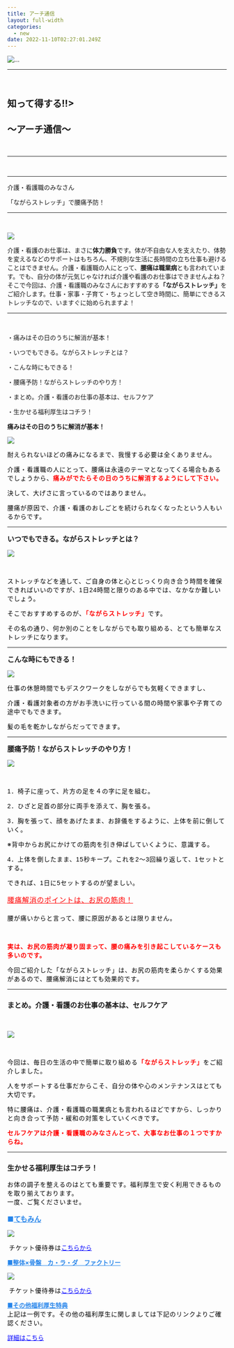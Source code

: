 ```yaml
---
title: アーチ通信
layout: full-width
categories:
  - new
date: 2022-11-10T02:27:01.249Z
---
```

<!--StartFragment-->

<div class="flex flex-wrap justify-center">

<img src="/images/image-1-.jpg" class="max-w-full  h-auto" alt="..." ><br>

</div>

<!--EndFragment-->

<div class="text-center">

<body class="p-20">

<hr class="border-2 border-blue-500 border-blue-800 " /><br>

<h2 class="text-xl font-bold">知って得する‼><h2 class="text-xl font-bold">～アーチ通信～</h2><br>

<hr class="border-2 border-blue-300 border-blue-800 " /><br>

<hr>

<!--EndFragment-->

<!--StartFragment-->

<div class="bg-blue-100  text-center bg-opacity-50 p-8 w-full h-full"> 

<span class="text-black-600 text-center text-xl font-bold">介護・看護職のみなさん</span><br>

<span class="text-black-600 text-center text-xl font-bold">「ながらストレッチ」で腰痛予防！</span></div><hr class="border-2 border-blue-500 border-blue-800 " /><br>

<!--EndFragment-->

<!--StartFragment-->

<div class ="sm:grid sm:grid-cols-2">

<img class="float-left" src="/images/image-2-.jpg"><p>介護・看護のお仕事は、まさに<span class="text-xs text-red-600 font-bold">**体力勝負**</span>です。</span>体が不自由な人を支えたり、体勢を変えるなどのサポートはもちろん、不規則な生活に長時間の立ち仕事も避けることはできません。介護・看護職の人にとって、<span class="text-xs text-red-600 text-base font-bold">**腰痛は職業病**</span>とも言われています。でも、自分の体が元気じゃなければ介護や看護のお仕事はできませんよね？そこで今回は、介護・看護職のみなさんにおすすめする<span class="text-xs  text-red-600 text-base font-bold">**「ながらストレッチ」**</span>をご紹介します。仕事・家事・子育て・ちょっとして空き時間に、簡単にできるストレッチなので、いますぐに始められますよ！</p></div></div>

<hr class="border-dashed border-black " /><br>

<span class="text-xm text-left t text-center text-fold ">・痛みはその日のうちに解消が基本！</span> 

<span class="text-xm text-left  text-center text-fold ">・いつでもできる。ながらストレッチとは？</span> 

<span class="text-xm text-left  text-center text-fold ">・こんな時にもできる！</span> 

<span class="text-xm text-left  text-center text-fold ">・腰痛予防！ながらストレッチのやり方！</span> 

<span class="text-xm text-left  text-center text-fold ">・まとめ。介護・看護のお仕事の基本は、セルフケア</span> 

<span class="text-xm text-left  text-center text-fold ">・生かせる福利厚生はコチラ！</span> 

<span class="text-xm text-left  text-center text-fold "><strong>痛みはその日のうちに解消が基本！</strong></span> 

![](/images/image-3-.jpg)

<p class="MsoNormal"><span style="color: #000000; font-size: 14px;" data-mce-style="color: #000000; font-size: 14px;"><span style="letter-spacing: 0.75pt;" data-mce-style="letter-spacing: 0.75pt;">耐えられないほどの痛みになるまで、我慢する必要は全くありません。</span></span></p><p class="MsoNormal"><span style="font-size: 14px;" data-mce-style="font-size: 14px;"><span style="color: #000000; letter-spacing: 0.75pt;" data-mce-style="color: #000000; letter-spacing: 0.75pt;">介護・看護職の人にとって、腰痛は永遠のテーマとなってくる場合もあるでしょうから、</span><b><span style="color: red; letter-spacing: 0.75pt;" data-mce-style="color: red; letter-spacing: 0.75pt;">痛みがでたらその日のうちに解消するようにして下さい。</span></b></span></p><p class="MsoNormal"><span style="color: #000000; font-size: 14px;" data-mce-style="color: #000000; font-size: 14px;"><span style="letter-spacing: 0.75pt;" data-mce-style="letter-spacing: 0.75pt;">決して、大げさに言っているのではありません。</span></span></p><p><span style="color: #000000; letter-spacing: 0.75pt; font-size: 14px;" data-mce-style="color: #000000; letter-spacing: 0.75pt; font-size: 14px;">腰痛が原因で、介護・看護のおしごとを続けられなくなったという人もいるからです。</span></p></div><hr>

<span style="font-size: 16px;" data-mce-style="font-size: 16px;"><strong>いつでもできる。ながらストレッチとは？</strong></span>

![](/images/image-4-.jpg)

 <p class="MsoNormal"><span style="color: #000000; font-size: 14px;" data-mce-style="color: #000000; font-size: 14px;"><span style="letter-spacing: 0.75pt;" data-mce-style="letter-spacing: 0.75pt;">ストレッチなどを通して、ご自身の体と心とじっくり向き合う時間を確保できればいいのですが、</span><span lang="EN-US" style="font-family: Verdana, sans-serif; letter-spacing: 0.75pt;" xml:lang="EN-US" data-mce-style="font-family: Verdana, sans-serif; letter-spacing: 0.75pt;">1</span><span style="letter-spacing: 0.75pt;" data-mce-style="letter-spacing: 0.75pt;">日</span><span lang="EN-US" style="font-family: Verdana, sans-serif; letter-spacing: 0.75pt;" xml:lang="EN-US" data-mce-style="font-family: Verdana, sans-serif; letter-spacing: 0.75pt;">24</span><span style="letter-spacing: 0.75pt;" data-mce-style="letter-spacing: 0.75pt;">時間と限りのある中では、なかなか難しいでしょう。</span></span></p><p class="MsoNormal"><span style="font-size: 14px;" data-mce-style="font-size: 14px;"><span style="color: #000000; letter-spacing: 0.75pt;" data-mce-style="color: #000000; letter-spacing: 0.75pt;">そこでおすすめするのが、</span><b><span style="color: red; letter-spacing: 0.75pt;" data-mce-style="color: red; letter-spacing: 0.75pt;">「ながらストレッチ」</span></b><span style="color: #000000; letter-spacing: 0.75pt;" data-mce-style="color: #000000; letter-spacing: 0.75pt;">です。</span></span></p><p><span style="color: #000000; letter-spacing: 0.75pt; font-size: 14px;" data-mce-style="color: #000000; letter-spacing: 0.75pt; font-size: 14px;">その名の通り、何か別のことをしながらでも取り組める、とても簡単なストレッチになります。</span></p></div><hr>

<span style="font-size: 16px;" data-mce-style="font-size: 16px;"><strong>こんな時にもできる！</strong></span>

![](/images/image-5-.jpg)

<p class="MsoNormal"><span style="color: #000000; font-size: 14px;" data-mce-style="color: #000000; font-size: 14px;"><span style="letter-spacing: 0.75pt;" data-mce-style="letter-spacing: 0.75pt;">仕事の休憩時間でもデ</span></span><span style="color: #000000; font-size: 14px;" data-mce-style="color: #000000; font-size: 14px;"><span style="letter-spacing: 0.75pt;" data-mce-style="letter-spacing: 0.75pt;">スクワークをしながらでも気軽くできますし、</span></span></p><p class="MsoNormal"><span style="color: #000000; font-size: 14px;" data-mce-style="color: #000000; font-size: 14px;"><span style="letter-spacing: 0.75pt;" data-mce-style="letter-spacing: 0.75pt;">介護・看護対象者の方がお手洗いに行っている間の時間や</span></span><span style="color: #000000; font-size: 14px;" data-mce-style="color: #000000; font-size: 14px;"><span style="letter-spacing: 0.75pt;" data-mce-style="letter-spacing: 0.75pt;">家事や子育ての途中でもできます。</span></span></p><p><span style="color: #000000; letter-spacing: 0.75pt; font-size: 14px;" data-mce-style="color: #000000; letter-spacing: 0.75pt; font-size: 14px;">髪の毛を乾かしながらだってできます。</span></p></div><hr>

<span style="font-size: 16px;" data-mce-style="font-size: 16px;"><strong>腰痛予防！ながらストレッチのやり方！</strong></span>

![](/images/image-6-.jpg)

<br><p class="MsoNormal"><span style="color: #000000; font-size: 14px;" data-mce-style="color: #000000; font-size: 14px;"><span lang="EN-US" style="font-family: Verdana, sans-serif; letter-spacing: 0.75pt;" xml:lang="EN-US" data-mce-style="font-family: Verdana, sans-serif; letter-spacing: 0.75pt;">1</span><span style="letter-spacing: 0.75pt;" data-mce-style="letter-spacing: 0.75pt;">．椅子に座って、片方の足を４の字に足を組む。</span></span></p><p class="MsoNormal"><span style="color: #000000; font-size: 14px;" data-mce-style="color: #000000; font-size: 14px;"><span lang="EN-US" style="font-family: Verdana, sans-serif; letter-spacing: 0.75pt;" xml:lang="EN-US" data-mce-style="font-family: Verdana, sans-serif; letter-spacing: 0.75pt;">2</span><span style="letter-spacing: 0.75pt;" data-mce-style="letter-spacing: 0.75pt;">．ひざと足首の部分に両手を添えて、胸を張る。</span></span></p><p class="MsoNormal"><span style="color: #000000; font-size: 14px;" data-mce-style="color: #000000; font-size: 14px;"><span lang="EN-US" style="font-family: Verdana, sans-serif; letter-spacing: 0.75pt;" xml:lang="EN-US" data-mce-style="font-family: Verdana, sans-serif; letter-spacing: 0.75pt;">3</span><span style="letter-spacing: 0.75pt;" data-mce-style="letter-spacing: 0.75pt;">．胸を張って、顔をあげたまま、お辞儀をするように、上体を前に倒していく。</span></span></p><p><span style="color: #000000; letter-spacing: 0.75pt; font-size: 14px;" data-mce-style="color: #000000; letter-spacing: 0.75pt; font-size: 14px;">※背中からお尻にかけての筋肉を引き伸ばしていくように、意識する。<br></span></p><p class="MsoNormal"><span style="color: #000000; font-size: 14px;" data-mce-style="color: #000000; font-size: 14px;"><span lang="EN-US" style="font-family: Verdana, sans-serif; letter-spacing: 0.75pt;" xml:lang="EN-US" data-mce-style="font-family: Verdana, sans-serif; letter-spacing: 0.75pt;">4</span><span style="letter-spacing: 0.75pt;" data-mce-style="letter-spacing: 0.75pt;">．上体を倒したまま、</span><span lang="EN-US" style="font-family: Verdana, sans-serif; letter-spacing: 0.75pt;" xml:lang="EN-US" data-mce-style="font-family: Verdana, sans-serif; letter-spacing: 0.75pt;">15</span><span style="letter-spacing: 0.75pt;" data-mce-style="letter-spacing: 0.75pt;">秒キープ。これを</span><span lang="EN-US" style="font-family: Verdana, sans-serif; letter-spacing: 0.75pt;" xml:lang="EN-US" data-mce-style="font-family: Verdana, sans-serif; letter-spacing: 0.75pt;">2</span><span style="letter-spacing: 0.75pt;" data-mce-style="letter-spacing: 0.75pt;">～</span><span lang="EN-US" style="font-family: Verdana, sans-serif; letter-spacing: 0.75pt;" xml:lang="EN-US" data-mce-style="font-family: Verdana, sans-serif; letter-spacing: 0.75pt;">3</span><span style="letter-spacing: 0.75pt;" data-mce-style="letter-spacing: 0.75pt;">回繰り返して、</span><span lang="EN-US" style="font-family: Verdana, sans-serif; letter-spacing: 0.75pt;" xml:lang="EN-US" data-mce-style="font-family: Verdana, sans-serif; letter-spacing: 0.75pt;">1</span><span style="letter-spacing: 0.75pt;" data-mce-style="letter-spacing: 0.75pt;">セットとする。</span></span></p><p><span style="font-size: 14px;" data-mce-style="font-size: 14px;"><span style="color: #000000;" data-mce-style="color: #000000;"><span style="letter-spacing: 0.75pt;" data-mce-style="letter-spacing: 0.75pt;">できれば、</span><span lang="EN-US" style="font-family: Verdana, sans-serif; letter-spacing: 0.75pt;" xml:lang="EN-US" data-mce-style="font-family: Verdana, sans-serif; letter-spacing: 0.75pt;">1</span><span style="letter-spacing: 0.75pt;" data-mce-style="letter-spacing: 0.75pt;">日に</span><span lang="EN-US" style="font-family: Verdana, sans-serif; letter-spacing: 0.75pt;" xml:lang="EN-US" data-mce-style="font-family: Verdana, sans-serif; letter-spacing: 0.75pt;">5</span></span><span style="color: #000000;" data-mce-style="color: #000000;"><span style="letter-spacing: 0.75pt;" data-mce-style="letter-spacing: 0.75pt;">セットするのが望ましい。</span></span></span><span style="font-size: 14px; color: #000000;" data-mce-style="font-size: 14px; color: #000000;"><span style="letter-spacing: 0.75pt;" data-mce-style="letter-spacing: 0.75pt;"><br> <br></span></span> <span style="font-size: 16px; color: #ff0000;" data-mce-style="font-size: 16px; color: #ff0000;"><u><span style="letter-spacing: 0.75pt;" data-mce-style="letter-spacing: 0.75pt;">腰痛解消のポイントは、お尻の筋肉！<br> <br></span></u></span> <span style="color: #000000; letter-spacing: 0.75pt; font-size: 14px;" data-mce-style="color: #000000; letter-spacing: 0.75pt; font-size: 14px;">腰が痛いからと言って、腰に原因があるとは限りません。</span></p><p>&nbsp;</p><p class="MsoNormal"><span style="color: #000000; font-size: 14px;" data-mce-style="color: #000000; font-size: 14px;"><span style="color: #ff0000;" data-mce-style="color: #ff0000;"><b><span style="letter-spacing: 0.75pt;" data-mce-style="letter-spacing: 0.75pt;">実は、お尻の筋肉が凝り固まって、腰の痛みを引き起こしているケースも多いのです。</span></b></span></span></p><p><span style="font-size: 14px; color: #000000; letter-spacing: 0.75pt;" data-mce-style="font-size: 14px; color: #000000; letter-spacing: 0.75pt;">今回ご紹介した「ながらストレッチ」は、お尻の筋肉を柔らかくする効果があるので、腰痛解消にはとても効果的です。</span></p></div><hr>

<div class="cc-m-all-content j-module j-text" id="cc-m-all-content-12002915760" data-action="content" ng-non-bindable="">
                <div class="cc-m-text-inline-rte mce-content-body" data-name="text" id="cc-m-text-12002915760" contenteditable="true" style="position: relative;"><h3 style="text-align: left;" data-mce-style="text-align: left;"><span style="font-size: 18px;" data-mce-style="font-size: 18px;"><span style="font-size: 16px;" data-mce-style="font-size: 16px;"><strong>まとめ。介護・看護のお仕事の基本は、セルフケア</strong></span><br style="color: #222222; font-family: Arial, Helvetica, sans-serif; font-size: small; text-transform: none; background-color: #ffffff;" data-mce-style="color: #222222; font-family: Arial, Helvetica, sans-serif; font-size: small; text-transform: none; background-color: #ffffff;"></span></h3></div>            </div><br>

![](/images/image-7-.jpg)

<br><div class="cc-m-all-content j-module j-text" id="cc-m-all-content-12002916360" data-action="content" ng-non-bindable=""><p class="MsoNormal"><span style="font-size: 14px;" data-mce-style="font-size: 14px;"><span style="color: #000000; letter-spacing: 0.75pt;" data-mce-style="color: #000000; letter-spacing: 0.75pt;">今回は、毎日の生活の中で簡単に取り組める</span><b><span style="color: red; letter-spacing: 0.75pt;" data-mce-style="color: red; letter-spacing: 0.75pt;">「ながらストレッチ」</span></b><span style="color: #000000;" data-mce-style="color: #000000;"><span style="letter-spacing: 0.75pt;" data-mce-style="letter-spacing: 0.75pt;">をご紹介しました。</span></span></span></p><p class="MsoNormal"><span style="font-size: 14px; color: #000000;" data-mce-style="font-size: 14px; color: #000000;"><span style="letter-spacing: 0.75pt;" data-mce-style="letter-spacing: 0.75pt;">人をサポートする仕事だからこそ、自分の体や心のメンテナンスはとても大切です。</span></span></p><p class="MsoNormal"><span style="font-size: 14px;" data-mce-style="font-size: 14px;"><span style="color: #000000; letter-spacing: 0.75pt;" data-mce-style="color: #000000; letter-spacing: 0.75pt;">特に腰痛は、介護・看護職の職業病とも言われるほどですから、しっかりと向き合って予防・緩和の対策をしていくべきです。</span></span></p><p><span style="font-size: 14px;" data-mce-style="font-size: 14px;"><b><span style="color: red; letter-spacing: 0.75pt;" data-mce-style="color: red; letter-spacing: 0.75pt;">セルフケアは介護・看護職のみなさんとって、大事なお仕事の１つですからね。</span></b></span></p></div>            </div><hr>

<div class="cc-m-text-inline-rte mce-content-body" data-name="text" id="cc-m-text-12008805160" contenteditable="true" style="position: relative;"><h3 style="text-align: left;" data-mce-style="text-align: left;"><span style="font-size: 18px;" data-mce-style="font-size: 18px;"><span style="font-size: 16px;" data-mce-style="font-size: 16px;"><strong>生かせる福利厚生はコチラ！</strong></span></span></h3></div>

<p class="MsoNormal"><span color="#000000" style="color: #000000;" data-mce-style="color: #000000;"><span style="font-size: 14px; letter-spacing: 1px;" data-mce-style="font-size: 14px; letter-spacing: 1px;">お体の調子を整えるのはとても重要です。福利厚生で安く利用できるものを取り揃えております。<br> 一度、ご覧くださいませ。<br> <br> <span style="color: #798486; font-size: 16px; letter-spacing: normal; font-weight: 700 !important;" data-mce-style="color: #798486; font-size: 16px; letter-spacing: normal; font-weight: 700 !important;"><span style="color: #2886eb;" data-mce-style="color: #2886eb;">■</span><span style="text-decoration: underline; color: #2886eb;" data-mce-style="text-decoration: underline; color: #2886eb;">てもみん</span></span><br></span></span></p>

![](/images/7024053_03.jpg)

<p>&nbsp;<span color="#000000" style="color: #000000;" data-mce-style="color: #000000;"><span style="font-size: 14px; letter-spacing: 1px;" data-mce-style="font-size: 14px; letter-spacing: 1px;">チケット優待券は</span></span><a href="https://www.club-off.com/hasegawa/apps/lei/fflei_sh_ichiran.cfm?action=1&amp;SHGRID=7024053&amp;sub_action=" target="_blank" title="https://www.club-off.com/hasegawa/apps/lei/fflei_sh_ichiran.cfm?action=1&amp;SHGRID=7024053&amp;sub_action=" data-mce-href="https://www.club-off.com/hasegawa/apps/lei/fflei_sh_ichiran.cfm?action=1&amp;SHGRID=7024053&amp;sub_action="><span style="text-decoration: underline; color: #0000ff;" data-mce-style="text-decoration: underline; color: #0000ff;">こちらから</span></a></p><p style="text-align: left;" data-mce-style="text-align: left;"><span style="font-weight: 700 !important;" data-mce-style="font-weight: 700 !important;"><span style="text-decoration: underline; color: #2886eb;" data-mce-style="text-decoration: underline; color: #2886eb;">■整体×骨盤　カ・ラ・ダ　ファクトリー<br></span></span></p>

![](/images/5014096_08.jpg)

<p>&nbsp;<span color="#000000" style="color: #000000;" data-mce-style="color: #000000;"><span style="font-size: 14px; letter-spacing: 1px;" data-mce-style="font-size: 14px; letter-spacing: 1px;">チケット優待券は</span></span><a href="https://www.club-off.com/hasegawa/apps/lei/fflei_sh_ichiran.cfm?action=1&amp;SHGRID=5017622&amp;sub_action=" target="_blank" title="https://www.club-off.com/hasegawa/apps/lei/fflei_sh_ichiran.cfm?action=1&amp;SHGRID=7024053&amp;sub_action=" data-mce-href="https://www.club-off.com/hasegawa/apps/lei/fflei_sh_ichiran.cfm?action=1&amp;SHGRID=5017622&amp;sub_action="><span style="text-decoration: underline; color: #0000ff;" data-mce-style="text-decoration: underline; color: #0000ff;">こちらから</span></a></p>

<p><strong><span style="text-decoration: underline; color: #2886eb;" data-mce-style="text-decoration: underline; color: #2886eb;">■その他福利厚生特典</span></strong><br> <span style="color: #000000; font-size: 14px; letter-spacing: 1px;" data-mce-style="color: #000000; font-size: 14px; letter-spacing: 1px;">上記は一例です。その他の福利厚生に関しましては下記のリンクよりご確認ください。</span></p><p><a href="https://www.club-off.com/hasegawa/apps/top/fftop_main.cfm" target="_blank" title="https://www.club-off.com/hasegawa/apps/top/fftop_main.cfm" data-mce-href="https://www.club-off.com/hasegawa/apps/top/fftop_main.cfm"><span style="text-decoration: underline; color: #0000ff;" data-mce-style="text-decoration: underline; color: #0000ff;">詳細はこちら</span></a></p>





<link href="https://cdn.jsdelivr.net/npm/tailwindcss/dist/tailwind.min.css" rel="stylesheet"> <style>